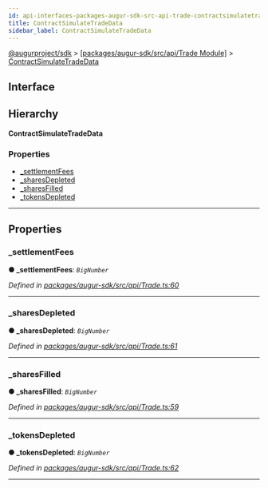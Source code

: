 ```yaml
---
id: api-interfaces-packages-augur-sdk-src-api-trade-contractsimulatetradedata
title: ContractSimulateTradeData
sidebar_label: ContractSimulateTradeData
---
```


[@augurproject/sdk](api-readme.md) > [[packages/augur-sdk/src/api/Trade Module]](api-modules-packages-augur-sdk-src-api-trade-module.md) > [ContractSimulateTradeData](api-interfaces-packages-augur-sdk-src-api-trade-contractsimulatetradedata.md)

## Interface

## Hierarchy

**ContractSimulateTradeData**

### Properties

* [_settlementFees](api-interfaces-packages-augur-sdk-src-api-trade-contractsimulatetradedata.md#_settlementfees)
* [_sharesDepleted](api-interfaces-packages-augur-sdk-src-api-trade-contractsimulatetradedata.md#_sharesdepleted)
* [_sharesFilled](api-interfaces-packages-augur-sdk-src-api-trade-contractsimulatetradedata.md#_sharesfilled)
* [_tokensDepleted](api-interfaces-packages-augur-sdk-src-api-trade-contractsimulatetradedata.md#_tokensdepleted)

---

## Properties

<a id="_settlementfees"></a>

###  _settlementFees

**● _settlementFees**: *`BigNumber`*

*Defined in [packages/augur-sdk/src/api/Trade.ts:60](https://github.com/AugurProject/augur/blob/27cf7214d2/packages/augur-sdk/src/api/Trade.ts#L60)*

___
<a id="_sharesdepleted"></a>

###  _sharesDepleted

**● _sharesDepleted**: *`BigNumber`*

*Defined in [packages/augur-sdk/src/api/Trade.ts:61](https://github.com/AugurProject/augur/blob/27cf7214d2/packages/augur-sdk/src/api/Trade.ts#L61)*

___
<a id="_sharesfilled"></a>

###  _sharesFilled

**● _sharesFilled**: *`BigNumber`*

*Defined in [packages/augur-sdk/src/api/Trade.ts:59](https://github.com/AugurProject/augur/blob/27cf7214d2/packages/augur-sdk/src/api/Trade.ts#L59)*

___
<a id="_tokensdepleted"></a>

###  _tokensDepleted

**● _tokensDepleted**: *`BigNumber`*

*Defined in [packages/augur-sdk/src/api/Trade.ts:62](https://github.com/AugurProject/augur/blob/27cf7214d2/packages/augur-sdk/src/api/Trade.ts#L62)*

___

